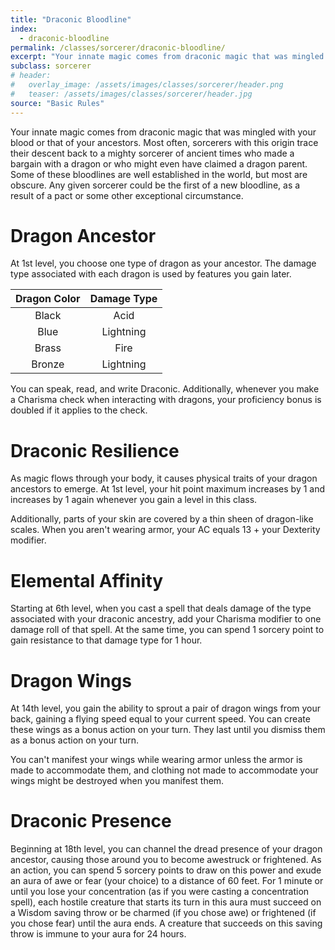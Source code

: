```yaml
---
title: "Draconic Bloodline"
index: 
  - draconic-bloodline
permalink: /classes/sorcerer/draconic-bloodline/
excerpt: "Your innate magic comes from draconic magic that was mingled with your blood or that of your ancestors."
subclass: sorcerer
# header:
#   overlay_image: /assets/images/classes/sorcerer/header.png
#   teaser: /assets/images/classes/sorcerer/header.jpg
source: "Basic Rules"
---
```

Your innate magic comes from draconic magic that was mingled with your blood or that of your ancestors. Most often, sorcerers with this origin trace their descent back to a mighty sorcerer of ancient times who made a bargain with a dragon or who might even have claimed a dragon parent. Some of these bloodlines are well established in the world, but most are obscure. Any given sorcerer could be the first of a new bloodline, as a result of a pact or some other exceptional circumstance.

# Dragon Ancestor
At 1st level, you choose one type of dragon as your ancestor. The damage type associated with each dragon is used by features you gain later.

| Dragon Color | Damage Type |
| :----------: | :---------: |
| Black | Acid |
| Blue | Lightning |
| Brass | Fire |
| Bronze | Lightning |

You can speak, read, and write Draconic. Additionally, whenever you make a Charisma check when interacting with dragons, your proficiency bonus is doubled if it applies to the check.

# Draconic Resilience
As magic flows through your body, it causes physical traits of your dragon ancestors to emerge. At 1st level, your hit point maximum increases by 1 and increases by 1 again whenever you gain a level in this class.

Additionally, parts of your skin are covered by a thin sheen of dragon-like scales. When you aren't wearing armor, your AC equals 13 + your Dexterity modifier.

# Elemental Affinity
Starting at 6th level, when you cast a spell that deals damage of the type associated with your draconic ancestry, add your Charisma modifier to one damage roll of that spell. At the same time, you can spend 1 sorcery point to gain resistance to that damage type for 1 hour.

# Dragon Wings
At 14th level, you gain the ability to sprout a pair of dragon wings from your back, gaining a flying speed equal to your current speed. You can create these wings as a bonus action on your turn. They last until you dismiss them as a bonus action on your turn.

You can't manifest your wings while wearing armor unless the armor is made to accommodate them, and clothing not made to accommodate your wings might be destroyed when you manifest them.

# Draconic Presence
Beginning at 18th level, you can channel the dread presence of your dragon ancestor, causing those around you to become awestruck or frightened. As an action, you can spend 5 sorcery points to draw on this power and exude an aura of awe or fear (your choice) to a distance of 60 feet. For 1 minute or until you lose your concentration (as if you were casting a concentration spell), each hostile creature that starts its turn in this aura must succeed on a Wisdom saving throw or be charmed (if you chose awe) or frightened (if you chose fear) until the aura ends. A creature that succeeds on this saving throw is immune to your aura for 24 hours.